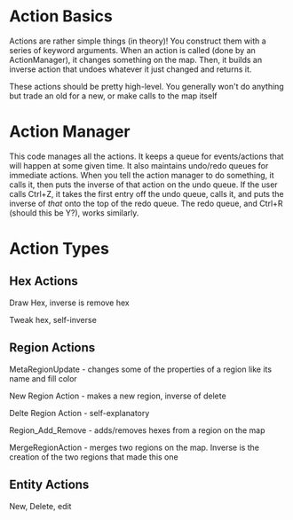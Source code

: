 # Action Basics

Actions are rather simple things (in theory)! 
You construct them with a series of keyword arguments. 
When an action is called (done by an ActionManager), it changes something on the map. 
Then, it builds an inverse action that undoes whatever it just changed and returns it. 

These actions should be pretty high-level. You generally won't do anything but trade an old for a new, or make calls to the map itself 

# Action Manager

This code manages all the actions. It keeps a queue for events/actions that will happen at some given time.
It also maintains undo/redo queues for immediate actions.
When you tell the action manager to do something, it calls it, then puts the inverse of that action on the undo queue. 
If the user calls Ctrl+Z, it takes the first entry off the undo queue, calls it, and puts the inverse of _that_ onto the top of the redo queue. 
The redo queue, and Ctrl+R (should this be Y?), works similarly. 

# Action Types

## Hex Actions 

Draw Hex, inverse is remove hex 

Tweak hex, self-inverse 

## Region Actions

MetaRegionUpdate - changes some of the properties of a region like its name and fill color

New Region Action - makes a new region, inverse of delete

Delte Region Action - self-explanatory 

Region_Add_Remove - adds/removes hexes from a region on the map 

MergeRegionAction - merges two regions on the map. Inverse is the creation of the two regions that made this one 


## Entity Actions

New, Delete, edit